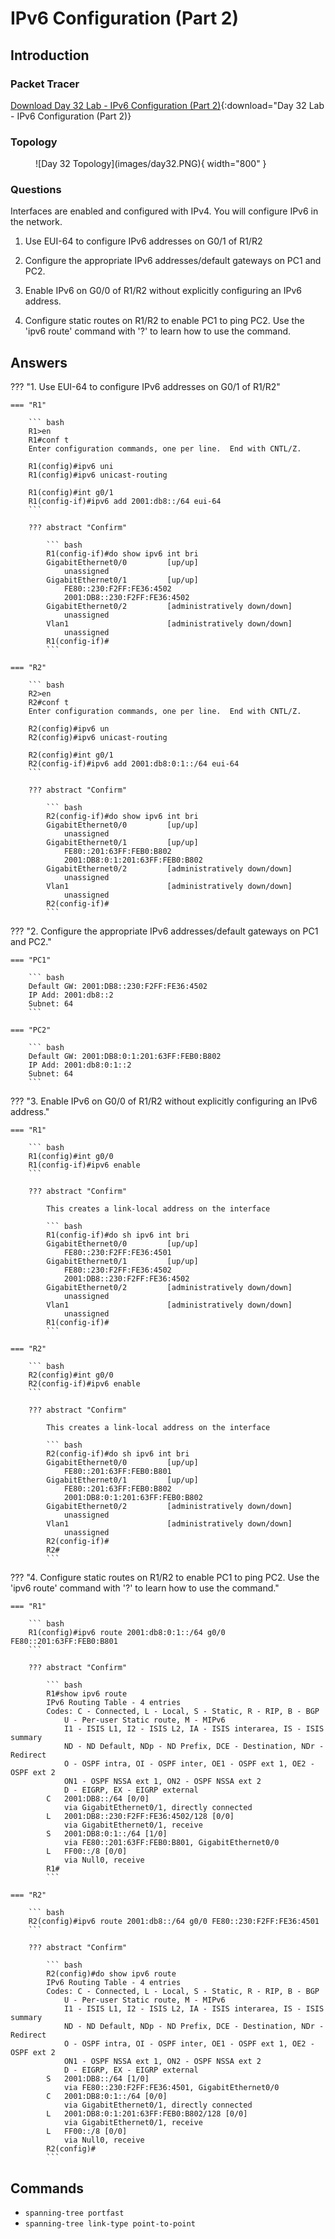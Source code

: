 # IPv6 Configuration (Part 2)

## Introduction

### Packet Tracer

[Download Day 32 Lab - IPv6 Configuration (Part 2)](/JITL/Day%2032%20Lab%20-%20IPv6%20Configuration%20(Part%202).pkt){:download="Day 32 Lab - IPv6 Configuration (Part 2)}

### Topology

<figure markdown>
  ![Day 32 Topology](images/day32.PNG){ width="800" }
  <figcaption></figcaption>
</figure>

### Questions

Interfaces are enabled and configured with IPv4.
You will configure IPv6 in the network.

1. Use EUI-64 to configure IPv6 addresses on G0/1 of R1/R2

2. Configure the appropriate IPv6 addresses/default gateways on PC1 and PC2.

3. Enable IPv6 on G0/0 of R1/R2 without explicitly configuring an IPv6 address.

4. Configure static routes on R1/R2 to enable PC1 to ping PC2. Use the 'ipv6 route' command with '?' to learn how to use the command.

## Answers


??? "1. Use EUI-64 to configure IPv6 addresses on G0/1 of R1/R2"

    === "R1"

        ``` bash
        R1>en
        R1#conf t
        Enter configuration commands, one per line.  End with CNTL/Z.

        R1(config)#ipv6 uni
        R1(config)#ipv6 unicast-routing 

        R1(config)#int g0/1
        R1(config-if)#ipv6 add 2001:db8::/64 eui-64
        ```

        ??? abstract "Confirm"

            ``` bash
            R1(config-if)#do show ipv6 int bri
            GigabitEthernet0/0         [up/up]
                unassigned
            GigabitEthernet0/1         [up/up]
                FE80::230:F2FF:FE36:4502
                2001:DB8::230:F2FF:FE36:4502
            GigabitEthernet0/2         [administratively down/down]
                unassigned
            Vlan1                      [administratively down/down]
                unassigned
            R1(config-if)#
            ```

    === "R2"

        ``` bash
        R2>en
        R2#conf t
        Enter configuration commands, one per line.  End with CNTL/Z.

        R2(config)#ipv6 un
        R2(config)#ipv6 unicast-routing

        R2(config)#int g0/1
        R2(config-if)#ipv6 add 2001:db8:0:1::/64 eui-64
        ```

        ??? abstract "Confirm"

            ``` bash
            R2(config-if)#do show ipv6 int bri
            GigabitEthernet0/0         [up/up]
                unassigned
            GigabitEthernet0/1         [up/up]
                FE80::201:63FF:FEB0:B802
                2001:DB8:0:1:201:63FF:FEB0:B802
            GigabitEthernet0/2         [administratively down/down]
                unassigned
            Vlan1                      [administratively down/down]
                unassigned
            R2(config-if)#
            ```



??? "2. Configure the appropriate IPv6 addresses/default gateways on PC1 and PC2."

    === "PC1"

        ``` bash
        Default GW: 2001:DB8::230:F2FF:FE36:4502
        IP Add: 2001:db8::2
        Subnet: 64
        ```

    === "PC2"

        ``` bash
        Default GW: 2001:DB8:0:1:201:63FF:FEB0:B802
        IP Add: 2001:db8:0:1::2
        Subnet: 64
        ```

??? "3. Enable IPv6 on G0/0 of R1/R2 without explicitly configuring an IPv6 address."

    === "R1"

        ``` bash
        R1(config)#int g0/0
        R1(config-if)#ipv6 enable
        ```

        ??? abstract "Confirm"

            This creates a link-local address on the interface

            ``` bash
            R1(config-if)#do sh ipv6 int bri
            GigabitEthernet0/0         [up/up]
                FE80::230:F2FF:FE36:4501
            GigabitEthernet0/1         [up/up]
                FE80::230:F2FF:FE36:4502
                2001:DB8::230:F2FF:FE36:4502
            GigabitEthernet0/2         [administratively down/down]
                unassigned
            Vlan1                      [administratively down/down]
                unassigned
            R1(config-if)#
            ```

    === "R2"

        ``` bash
        R2(config)#int g0/0
        R2(config-if)#ipv6 enable
        ```

        ??? abstract "Confirm"

            This creates a link-local address on the interface

            ``` bash
            R2(config-if)#do sh ipv6 int bri
            GigabitEthernet0/0         [up/up]
                FE80::201:63FF:FEB0:B801
            GigabitEthernet0/1         [up/up]
                FE80::201:63FF:FEB0:B802
                2001:DB8:0:1:201:63FF:FEB0:B802
            GigabitEthernet0/2         [administratively down/down]
                unassigned
            Vlan1                      [administratively down/down]
                unassigned
            R2(config-if)#
            R2#
            ```

??? "4. Configure static routes on R1/R2 to enable PC1 to ping PC2. Use the 'ipv6 route' command with '?' to learn how to use the command."

    === "R1"

        ``` bash
        R1(config)#ipv6 route 2001:db8:0:1::/64 g0/0 FE80::201:63FF:FEB0:B801
        ```

        ??? abstract "Confirm"

            ``` bash
            R1#show ipv6 route
            IPv6 Routing Table - 4 entries
            Codes: C - Connected, L - Local, S - Static, R - RIP, B - BGP
                U - Per-user Static route, M - MIPv6
                I1 - ISIS L1, I2 - ISIS L2, IA - ISIS interarea, IS - ISIS summary
                ND - ND Default, NDp - ND Prefix, DCE - Destination, NDr - Redirect
                O - OSPF intra, OI - OSPF inter, OE1 - OSPF ext 1, OE2 - OSPF ext 2
                ON1 - OSPF NSSA ext 1, ON2 - OSPF NSSA ext 2
                D - EIGRP, EX - EIGRP external
            C   2001:DB8::/64 [0/0]
                via GigabitEthernet0/1, directly connected
            L   2001:DB8::230:F2FF:FE36:4502/128 [0/0]
                via GigabitEthernet0/1, receive
            S   2001:DB8:0:1::/64 [1/0]
                via FE80::201:63FF:FEB0:B801, GigabitEthernet0/0
            L   FF00::/8 [0/0]
                via Null0, receive
            R1#
            ```

    === "R2"

        ``` bash
        R2(config)#ipv6 route 2001:db8::/64 g0/0 FE80::230:F2FF:FE36:4501
        ```

        ??? abstract "Confirm"

            ``` bash
            R2(config)#do show ipv6 route
            IPv6 Routing Table - 4 entries
            Codes: C - Connected, L - Local, S - Static, R - RIP, B - BGP
                U - Per-user Static route, M - MIPv6
                I1 - ISIS L1, I2 - ISIS L2, IA - ISIS interarea, IS - ISIS summary
                ND - ND Default, NDp - ND Prefix, DCE - Destination, NDr - Redirect
                O - OSPF intra, OI - OSPF inter, OE1 - OSPF ext 1, OE2 - OSPF ext 2
                ON1 - OSPF NSSA ext 1, ON2 - OSPF NSSA ext 2
                D - EIGRP, EX - EIGRP external
            S   2001:DB8::/64 [1/0]
                via FE80::230:F2FF:FE36:4501, GigabitEthernet0/0
            C   2001:DB8:0:1::/64 [0/0]
                via GigabitEthernet0/1, directly connected
            L   2001:DB8:0:1:201:63FF:FEB0:B802/128 [0/0]
                via GigabitEthernet0/1, receive
            L   FF00::/8 [0/0]
                via Null0, receive
            R2(config)#
            ```

## Commands

* `spanning-tree portfast `
* `spanning-tree link-type point-to-point `

  